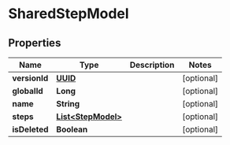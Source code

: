 # SharedStepModel

## Properties
Name | Type | Description | Notes
------------ | ------------- | ------------- | -------------
**versionId** | [**UUID**](UUID.md) |  |  [optional]
**globalId** | **Long** |  |  [optional]
**name** | **String** |  |  [optional]
**steps** | [**List&lt;StepModel&gt;**](StepModel.md) |  |  [optional]
**isDeleted** | **Boolean** |  |  [optional]
